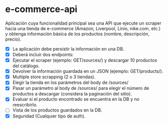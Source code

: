 # e-commerce-api

Aplicación cuya funcionalidad principal sea una API que ejecute un scraper hacia una tienda de e-commerce (Amazon, Liverpool, Linio, nike.com, etc.) y obtenga información básica de los productos (nombre, descripción, precio).

- [x] La aplicación debe persistir la información en una DB.
- [x] Deberá incluir dos endpoints:
- [x] Ejecutar el scraper (ejemplo: GET/sources/) y descargar 10 productos del catálogo.
- [x] Devolver la información guardada en un JSON (ejemplo: GET/products/).
- [x] Multiple store scrapping (2 o 3 tiendas).
- [x] Elegir la tienda en los parámetros del body de /sources/
- [x] Pasar un parámetro al body de /sources/ para elegir el número de productos a descargar (considera la paginación del sitio).
- [x] Evaluar si el producto encontrado se encuentra en la DB y no reescribirlo.
- [ ] Vista de los productos guardados en la DB.
- [x] Seguridad (Cualquier tipo de auth).
